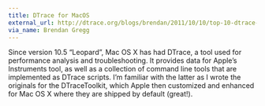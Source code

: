 ```yaml
---
title: DTrace for MacOS
external_url: http://dtrace.org/blogs/brendan/2011/10/10/top-10-dtrace-scripts-for-mac-os-x/
via_name: Brendan Gregg
---
```

Since version 10.5 “Leopard”, Mac OS X has had DTrace, a tool used for performance analysis and troubleshooting. It provides data for Apple’s Instruments tool, as well as a collection of command line tools that are implemented as DTrace scripts. I’m familiar with the latter as I wrote the originals for the DTraceToolkit, which Apple then customized and enhanced for Mac OS X where they are shipped by default (great!).

